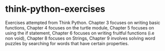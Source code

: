 # think-python-exercises
Exercises attempted from Think Python. Chapter 3 focuses on writing basic functions, Chapter 4 focuses on the turtle module, Chapter 5 focuses on using the if statement, Chapter 6 focuses on writing fruitful functions (i.e non void), Chapter 8 focuses on Strings, Chapter 9  involves solving word puzzles by searching for words that have certain properties. 

